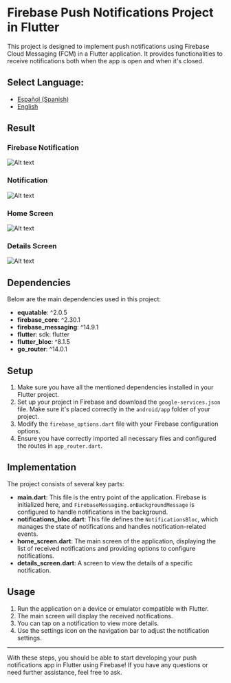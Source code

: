 # Firebase Push Notifications Project in Flutter

This project is designed to implement push notifications using Firebase Cloud Messaging (FCM) in a Flutter application. It provides functionalities to receive notifications both when the app is open and when it's closed.


## **Select Language:**
- [Español (Spanish)](README-es.md)
- [English](README.md)

## Result
### Firebase Notification
![Alt text](docs/firebase.PNG) 
### Notification
![Alt text](docs/notification.png) 
### Home Screen
![Alt text](docs/home.png) 
### Details Screen
![Alt text](docs/details.png) 


## Dependencies

Below are the main dependencies used in this project:

- **equatable**: ^2.0.5
- **firebase_core**: ^2.30.1
- **firebase_messaging**: ^14.9.1
- **flutter**: sdk: flutter
- **flutter_bloc**: ^8.1.5
- **go_router**: ^14.0.1

## Setup

1. Make sure you have all the mentioned dependencies installed in your Flutter project.
2. Set up your project in Firebase and download the `google-services.json` file. Make sure it's placed correctly in the `android/app` folder of your project.
3. Modify the `firebase_options.dart` file with your Firebase configuration options.
4. Ensure you have correctly imported all necessary files and configured the routes in `app_router.dart`.

## Implementation

The project consists of several key parts:

- **main.dart**: This file is the entry point of the application. Firebase is initialized here, and `FirebaseMessaging.onBackgroundMessage` is configured to handle notifications in the background.
- **notifications_bloc.dart**: This file defines the `NotificationsBloc`, which manages the state of notifications and handles notification-related events.
- **home_screen.dart**: The main screen of the application, displaying the list of received notifications and providing options to configure notifications.
- **details_screen.dart**: A screen to view the details of a specific notification.

## Usage

1. Run the application on a device or emulator compatible with Flutter.
2. The main screen will display the received notifications.
3. You can tap on a notification to view more details.
4. Use the settings icon on the navigation bar to adjust the notification settings.

---

With these steps, you should be able to start developing your push notifications app in Flutter using Firebase! If you have any questions or need further assistance, feel free to ask.